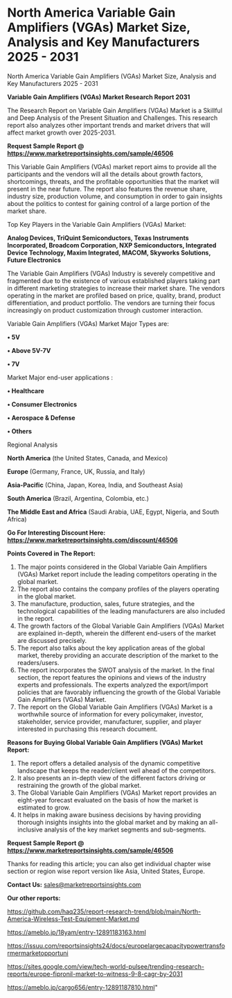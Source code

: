 # North America Variable Gain Amplifiers (VGAs) Market Size, Analysis and Key Manufacturers 2025 - 2031
North America Variable Gain Amplifiers (VGAs) Market Size, Analysis and Key Manufacturers 2025 - 2031

<strong>Variable Gain Amplifiers (VGAs) Market Research Report 2031</strong>

The Research Report on Variable Gain Amplifiers (VGAs) Market is a Skillful and Deep Analysis of the Present Situation and Challenges. This research report also analyzes other important trends and market drivers that will affect market growth over 2025-2031.

<strong>Request Sample Report @ <a href=https://www.marketreportsinsights.com/sample/46506>https://www.marketreportsinsights.com/sample/46506</a></strong>

This Variable Gain Amplifiers (VGAs) market report aims to provide all the participants and the vendors will all the details about growth factors, shortcomings, threats, and the profitable opportunities that the market will present in the near future. The report also features the revenue share, industry size, production volume, and consumption in order to gain insights about the politics to contest for gaining control of a large portion of the market share.

Top Key Players in the Variable Gain Amplifiers (VGAs) Market:

<strong>Analog Devices, TriQuint Semiconductors, Texas Instruments Incorporated, Broadcom Corporation, NXP Semiconductors, Integrated Device Technology, Maxim Integrated, MACOM, Skyworks Solutions, Future Electronics</strong>

The Variable Gain Amplifiers (VGAs) Industry is severely competitive and fragmented due to the existence of various established players taking part in different marketing strategies to increase their market share. The vendors operating in the market are profiled based on price, quality, brand, product differentiation, and product portfolio. The vendors are turning their focus increasingly on product customization through customer interaction.

Variable Gain Amplifiers (VGAs) Market Major Types are:

<strong>•  5V

•  Above 5V-7V

•  7V</strong>

Market Major end-user applications :

<strong>•  Healthcare

•  Consumer Electronics

•  Aerospace & Defense

•  Others</strong>

Regional Analysis

</u><strong><b>North America</b></strong> (the United States, Canada, and Mexico)

<strong><b>Europe </b></strong>(Germany, France, UK, Russia, and Italy)

<strong><b>Asia-Pacific</b></strong> (China, Japan, Korea, India, and Southeast Asia)

<strong><b>South America</b></strong> (Brazil, Argentina, Colombia, etc.)

<strong><b>The Middle East and Africa</b></strong> (Saudi Arabia, UAE, Egypt, Nigeria, and South Africa)

<strong>Go For Interesting Discount Here: <a href=https://www.marketreportsinsights.com/discount/46506>https://www.marketreportsinsights.com/discount/46506</a></strong>

<strong>Points Covered in The Report:</strong>
<ol>
  <li>The major points considered in the Global Variable Gain Amplifiers (VGAs) Market report include the leading competitors operating in the global market.</li>
  <li>The report also contains the company profiles of the players operating in the global market.</li>
  <li>The manufacture, production, sales, future strategies, and the technological capabilities of the leading manufacturers are also included in the report.</li>
  <li>The growth factors of the Global Variable Gain Amplifiers (VGAs) Market are explained in-depth, wherein the different end-users of the market are discussed precisely.</li>
  <li>The report also talks about the key application areas of the global market, thereby providing an accurate description of the market to the readers/users.</li>
  <li>The report incorporates the SWOT analysis of the market. In the final section, the report features the opinions and views of the industry experts and professionals. The experts analyzed the export/import policies that are favorably influencing the growth of the Global Variable Gain Amplifiers (VGAs) Market.</li>
  <li>The report on the Global Variable Gain Amplifiers (VGAs) Market is a worthwhile source of information for every policymaker, investor, stakeholder, service provider, manufacturer, supplier, and player interested in purchasing this research document.</li>
</ol>
<strong>Reasons for Buying Global Variable Gain Amplifiers (VGAs) Market Report:</strong>

<ol>
  <li>The report offers a detailed analysis of the dynamic competitive landscape that keeps the reader/client well ahead of the competitors.</li>
  <li>It also presents an in-depth view of the different factors driving or restraining the growth of the global market.</li>
  <li>The Global Variable Gain Amplifiers (VGAs) Market report provides an eight-year forecast evaluated on the basis of how the market is estimated to grow.</li>
  <li>It helps in making aware business decisions by having providing thorough insights insights into the global market and by making an all-inclusive analysis of the key market segments and sub-segments.</li>
</ol>
<strong>Request Sample Report @ <a href=https://www.marketreportsinsights.com/sample/46506>https://www.marketreportsinsights.com/sample/46506</a></strong>


Thanks for reading this article; you can also get individual chapter wise section or region wise report version like Asia, United States, Europe.

<strong>Contact Us:</strong>
sales@marketreportsinsights.com

<strong>Our other reports:</strong>

<a href=https://github.com/haq235/report-research-trend/blob/main/North-America-Wireless-Test-Equipment-Market.md>https://github.com/haq235/report-research-trend/blob/main/North-America-Wireless-Test-Equipment-Market.md</a>

<a href=https://ameblo.jp/18yam/entry-12891183163.html>https://ameblo.jp/18yam/entry-12891183163.html</a>

<a href=https://issuu.com/reportsinsights24/docs/europelargecapacitypowertransformermarketopportuni>https://issuu.com/reportsinsights24/docs/europelargecapacitypowertransformermarketopportuni</a>

<a href=https://sites.google.com/view/tech-world-pulsee/trending-research-reports/europe-fipronil-market-to-witness-9-8-cagr-by-2031>https://sites.google.com/view/tech-world-pulsee/trending-research-reports/europe-fipronil-market-to-witness-9-8-cagr-by-2031</a>

<a href=https://ameblo.jp/cargo656/entry-12891187810.html>https://ameblo.jp/cargo656/entry-12891187810.html</a>"
